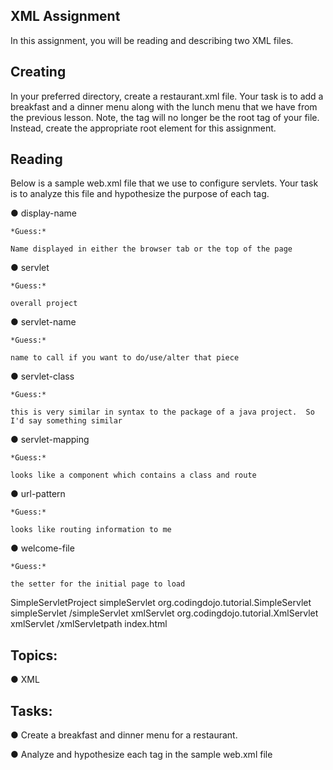 ## XML Assignment

In this assignment, you will be reading and describing two XML files.

## Creating

In your preferred directory, create a restaurant.xml file. Your task is to add a breakfast and a dinner menu along with the lunch menu that we have from the previous lesson. Note, the <lunchMenu> tag will no longer be the root tag of your file. Instead, create the appropriate root element for this assignment.

## Reading

Below is a sample web.xml file that we use to configure servlets. Your task is to analyze this file and hypothesize the purpose of each tag.

● display-name
    
    *Guess:*
    
    Name displayed in either the browser tab or the top of the page

● servlet

    *Guess:*
    
    overall project

● servlet-name

    *Guess:*
    
    name to call if you want to do/use/alter that piece

● servlet-class

    *Guess:*
    
    this is very similar in syntax to the package of a java project.  So I'd say something similar

● servlet-mapping
    
    *Guess:*
    
    looks like a component which contains a class and route

● url-pattern

    *Guess:*
    
    looks like routing information to me

● welcome-file

    *Guess:*
    
    the setter for the initial page to load

<?xml version="1.0" encoding="UTF-8"?>
<web-app>
  <display-name>SimpleServletProject</display-name>
  <servlet>
    <servlet-name>simpleServlet</servlet-name>
    <servlet-class>org.codingdojo.tutorial.SimpleServlet</servlet-class>
  </servlet>
  <servlet-mapping>
    <servlet-name>simpleServlet</servlet-name>
    <url-pattern>/simpleServlet</url-pattern>
  </servlet-mapping>
  <servlet>
    <servlet-name>xmlServlet</servlet-name>
    <servlet-class>org.codingdojo.tutorial.XmlServlet</servlet-class>
  </servlet>
  <servlet-mapping>
    <servlet-name>xmlServlet</servlet-name>
    <url-pattern>/xmlServletpath</url-pattern>
  </servlet-mapping>
  <welcome-file-list>
    <welcome-file>index.html</welcome-file>
  </welcome-file-list>
</web-app>

## Topics:

● XML

## Tasks:

● Create a breakfast and dinner menu for a restaurant.

● Analyze and hypothesize each tag in the sample web.xml file
